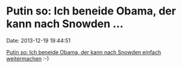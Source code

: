 Putin so: Ich beneide Obama, der kann nach Snowden \...
=======================================================

Date: 2013-12-19 19:44:51

[Putin so: Ich beneide Obama, der kann nach Snowden einfach
weitermachen](http://www.youtube.com/watch?v=L_Jvb5cBfiE) :-)
